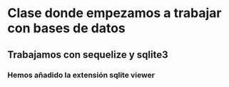 # Clase donde empezamos a trabajar con bases de datos

## Trabajamos con sequelize y sqlite3
### Hemos añadido la extensión sqlite viewer
